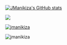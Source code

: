 
<a href="http://www.github.com/JManikiza"><img src="https://github-readme-stats.vercel.app/api?username=JManikiza&show_icons=true&hide=&count_private=true&title_color=0891b2&text_color=ffffff&icon_color=0891b2&bg_color=1c1917&hide_border=true&show_icons=true" alt="JManikiza's GitHub stats" /></a>

<a href="http://www.github.com/JManikiza"><img src="https://github-readme-streak-stats.herokuapp.com/?user=JManikiza&stroke=ffffff&background=1c1917&ring=0891b2&fire=0891b2&currStreakNum=ffffff&currStreakLabel=0891b2&sideNums=ffffff&sideLabels=ffffff&dates=ffffff&hide_border=true" /></a>


<p align="left"> <a href="https://github.com/ryo-ma/github-profile-trophy"><img src="https://github-profile-trophy.vercel.app/?username=jmanikiza" alt="jmanikiza" /></a> </p>

<p align="left"> <img src="https://komarev.com/ghpvc/?username=jmanikiza&label=Profile%20views&color=0e75b6&style=flat" alt="jmanikiza" /> </p>

